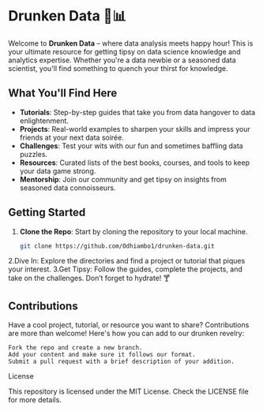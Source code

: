 # Drunken Data 🍹📊

Welcome to **Drunken Data** – where data analysis meets happy hour! This is your ultimate resource for getting tipsy on data science knowledge and analytics expertise. Whether you're a data newbie or a seasoned data scientist, you'll find something to quench your thirst for knowledge.

## What You'll Find Here

- **Tutorials**: Step-by-step guides that take you from data hangover to data enlightenment.
- **Projects**: Real-world examples to sharpen your skills and impress your friends at your next data soirée.
- **Challenges**: Test your wits with our fun and sometimes baffling data puzzles.
- **Resources**: Curated lists of the best books, courses, and tools to keep your data game strong.
- **Mentorship**: Join our community and get tipsy on insights from seasoned data connoisseurs.

## Getting Started

1. **Clone the Repo**: Start by cloning the repository to your local machine.
   ```bash
   git clone https://github.com/Odhiambo1/drunken-data.git

2.Dive In: Explore the directories and find a project or tutorial that piques your interest.
3.Get Tipsy: Follow the guides, complete the projects, and take on the challenges. Don’t forget to hydrate! 🍸

## Contributions

Have a cool project, tutorial, or resource you want to share? Contributions are more than welcome! Here's how you can add to our drunken revelry:

    Fork the repo and create a new branch.
    Add your content and make sure it follows our format.
    Submit a pull request with a brief description of your addition.

License

This repository is licensed under the MIT License. Check the LICENSE file for more details.
